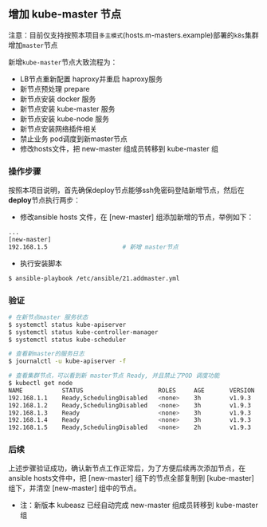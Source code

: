## 增加 kube-master 节点

注意：目前仅支持按照本项目`多主模式`(hosts.m-masters.example)部署的`k8s`集群增加`master`节点

新增`kube-master`节点大致流程为：
- LB节点重新配置 haproxy并重启 haproxy服务
- 新节点预处理 prepare
- 新节点安装 docker 服务
- 新节点安装 kube-master 服务
- 新节点安装 kube-node 服务
- 新节点安装网络插件相关
- 禁止业务 pod调度到新master节点
- 修改hosts文件，把 new-master 组成员转移到 kube-master 组

### 操作步骤

按照本项目说明，首先确保deploy节点能够ssh免密码登陆新增节点，然后在**deploy**节点执行两步：

- 修改ansible hosts 文件，在 [new-master] 组添加新增的节点，举例如下：

``` bash
...
[new-master]
192.168.1.5                 	# 新增 master节点

```

- 执行安装脚本

``` bash
$ ansible-playbook /etc/ansible/21.addmaster.yml
```

### 验证

``` bash
# 在新节点master 服务状态
$ systemctl status kube-apiserver 
$ systemctl status kube-controller-manager
$ systemctl status kube-scheduler

# 查看新master的服务日志
$ journalctl -u kube-apiserver -f

# 查看集群节点，可以看到新 master节点 Ready, 并且禁止了POD 调度功能
$ kubectl get node
NAME           STATUS                     ROLES     AGE       VERSION
192.168.1.1    Ready,SchedulingDisabled   <none>    3h        v1.9.3
192.168.1.2    Ready,SchedulingDisabled   <none>    3h        v1.9.3
192.168.1.3    Ready                      <none>    3h        v1.9.3
192.168.1.4    Ready                      <none>    3h        v1.9.3
192.168.1.5    Ready,SchedulingDisabled   <none>    2h        v1.9.3	# 新增 master节点
```

### 后续

上述步骤验证成功，确认新节点工作正常后，为了方便后续再次添加节点，在ansible hosts文件中，把 [new-master] 组下的节点全部复制到 [kube-master] 组下，并清空 [new-master] 组中的节点。

- 注：新版本 kubeasz 已经自动完成 new-master 组成员转移到 kube-master 组
